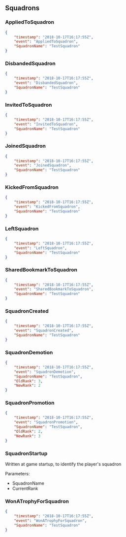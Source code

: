 ## Squadrons

### AppliedToSquadron

```json
{
    "timestamp": "2018-10-17T16:17:55Z",
    "event": "AppliedToSquadron",
    "SquadronName": "TestSquadron"
}
```

### DisbandedSquadron

```json
{
    "timestamp": "2018-10-17T16:17:55Z",
    "event": "DisbandedSquadron",
    "SquadronName": "TestSquadron"
}
```

### InvitedToSquadron

```json
{
    "timestamp": "2018-10-17T16:17:55Z",
    "event": "InvitedToSquadron",
    "SquadronName": "TestSquadron"
}
```

### JoinedSquadron

```json
{
    "timestamp": "2018-10-17T16:17:55Z",
    "event": "JoinedSquadron",
    "SquadronName": "TestSquadron"
}
```

### KickedFromSquadron

```json
{
    "timestamp": "2018-10-17T16:17:55Z",
    "event": "KickedFromSquadron",
    "SquadronName": "TestSquadron"
}
```

### LeftSquadron

```json
{
    "timestamp": "2018-10-17T16:17:55Z",
    "event": "LeftSquadron",
    "SquadronName": "TestSquadron"
}
```

### SharedBookmarkToSquadron

```json
{
    "timestamp": "2018-10-17T16:17:55Z",
    "event": "SharedBookmarkToSquadron",
    "SquadronName": "TestSquadron"
}
```

### SquadronCreated

```json
{
    "timestamp": "2018-10-17T16:17:55Z",
    "event": "SquadronCreated",
    "SquadronName": "TestSquadron"
}
```

### SquadronDemotion

```json
{
    "timestamp": "2018-10-17T16:17:55Z",
    "event": "SquadronDemotion",
    "SquadronName": "TestSquadron",
    "OldRank": 3,
    "NewRank": 2
}
```

### SquadronPromotion

```json
{
    "timestamp": "2018-10-17T16:17:55Z",
    "event": "SquadronPromotion",
    "SquadronName": "TestSquadron",
    "OldRank": 2,
    "NewRank": 3
}
```

### SquadronStartup

Written at game startup, to identify the player's squadron

Parameters:

- SquadronName
- CurrentRank

### WonATrophyForSquadron

```json
{
    "timestamp": "2018-10-17T16:17:55Z",
    "event": "WonATrophyForSquadron",
    "SquadronName": "TestSquadron"
}
```
